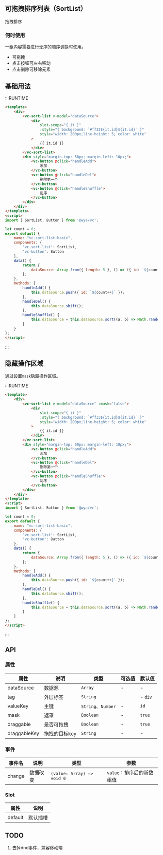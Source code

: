 ## 可拖拽排序列表（SortList）
拖拽排序

### 何时使用
一组内容需要进行无序的顺序调换时使用。
- 可拖拽
- 点击按钮可左右移动
- 点击删除可移除元素

## 基础用法

:::RUNTIME
```html
<template>
	<div>
		<vc-sort-list v-model="dataSource">
			<div
				slot-scope="{ it }"
				:style="{ background: `#ff33${it.id}${it.id}` }"
				style="width: 200px;line-height: 5; color: white"
			>
				{{ it.id }}
			</div>
		</vc-sort-list>
		<div style="margin-top: 50px; margin-left: 10px;">
			<vc-button @click="handleAdd">
				添加
			</vc-button>
			<vc-button @click="handleDel">
				删除第一个
			</vc-button>
			<vc-button @click="handleShuffle">
				乱序
			</vc-button>
		</div>
	</div>
</template>
<script>
import { SortList, Button } from '@wya/vc';

let count = 0;
export default {
	name: "vc-sort-list-basic",
	components: {
		'vc-sort-list': SortList,
		'vc-button': Button
	},
	data() {
		return {
			dataSource: Array.from({ length: 5 }, () => ({ id: `${count++}` }))
		};
	},
	methods: {
		handleAdd() {
			this.dataSource.push({ id: `${count++}` });
		},
		handleDel() {
			this.dataSource.shift();
		},
		handleShuffle() {
			this.dataSource = this.dataSource.sort((a, b) => Math.random() - 0.5);
		}
	}
};
</script>
```
:::

## 隐藏操作区域
通过设置`mask`隐藏操作区域。

:::RUNTIME
```html
<template>
	<div>
		<vc-sort-list v-model="dataSource" :mask="false">
			<div
				slot-scope="{ it }"
				:style="{ background: `#ff33${it.id}${it.id}` }"
				style="width: 200px;line-height: 5; color: white"
			>
				{{ it.id }}
			</div>
		</vc-sort-list>
		<div style="margin-top: 50px; margin-left: 10px;">
			<vc-button @click="handleAdd">
				添加
			</vc-button>
			<vc-button @click="handleDel">
				删除第一个
			</vc-button>
			<vc-button @click="handleShuffle">
				乱序
			</vc-button>
		</div>
	</div>
</template>
<script>
import { SortList, Button } from '@wya/vc';

let count = 0;
export default {
	name: "vc-sort-list-basic",
	components: {
		'vc-sort-list': SortList,
		'vc-button': Button
	},
	data() {
		return {
			dataSource: Array.from({ length: 5 }, () => ({ id: `${count++}` }))
		};
	},
	methods: {
		handleAdd() {
			this.dataSource.push({ id: `${count++}` });
		},
		handleDel() {
			this.dataSource.shift();
		},
		handleShuffle() {
			this.dataSource = this.dataSource.sort((a, b) => Math.random() - 0.5);
		}
	}
};
</script>
```
:::

## API

### 属性
属性 | 说明 | 类型 | 可选值 | 默认值
---|---|---|---|---
dataSource | 数据源 | `Array` | - | -
tag | 外层标签 | `String` | | - `div`
valueKey | 主键 | `String`、`Number` | - | `id`
mask | 遮罩 | `Boolean` | - | `true`
draggable | 是否可拖拽 | `Boolean` | - | `true`
draggableKey | 拖拽的目标key | `String` | - | -

### 事件
事件名 | 说明 | 类型 | 参数
---|---|---|---
change | 数据改变 | `(value: Array) => void 0` | `value`：排序后的新数组值

### Slot
属性 | 说明
---|---
default | 默认插槽

## TODO
1. 去掉dnd事件，兼容移动端
